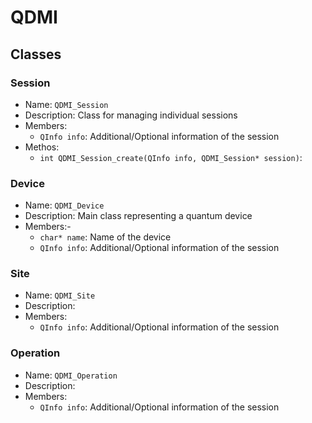# QDMI

## Classes

### Session

- Name: `QDMI_Session`
- Description: Class for managing individual sessions
- Members:
  - `QInfo info`: Additional/Optional information of the session
- Methos:
  - `int QDMI_Session_create(QInfo info, QDMI_Session* session)`:

### Device

- Name: `QDMI_Device`
- Description: Main class representing a quantum device
- Members:- 
  - `char* name`: Name of the device
  - `QInfo info`: Additional/Optional information of the session
### Site

- Name: `QDMI_Site`
- Description:
- Members:
  - `QInfo info`: Additional/Optional information of the session


### Operation

- Name: `QDMI_Operation`
- Description:
- Members:
  - `QInfo info`: Additional/Optional information of the session 

